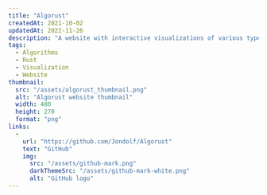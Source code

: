 ```yaml
---
title: "Algorust"
createdAt: 2021-10-02
updatedAt: 2022-11-26
description: "A website with interactive visualizations of various types of algorithms, like sorting and pathfinding algorithms. The entire projects is primarily built with Rust using the [Yew web framework](https://yew.rs)."
tags:
  - Algorithms
  - Rust
  - Visualization
  - Website
thumbnail:
  src: "/assets/algorust_thumbnail.png"
  alt: "Algorust website thumbnail"
  width: 480
  height: 270
  format: "png"
links:
  -
    url: "https://github.com/Jondolf/Algorust"
    text: "GitHub"
    img:
      src: "/assets/github-mark.png"
      darkThemeSrc: "/assets/github-mark-white.png"
      alt: "GitHub logo"
---
```


